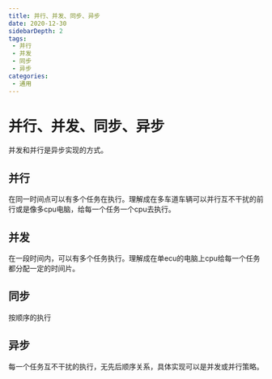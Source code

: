 ```yaml
---
title: 并行、并发、同步、异步
date: 2020-12-30
sidebarDepth: 2
tags:
 - 并行
 - 并发
 - 同步
 - 异步
categories:
 - 通用
---
```

# 并行、并发、同步、异步
并发和并行是异步实现的方式。
## 并行
在同一时间点可以有多个任务在执行。理解成在多车道车辆可以并行互不干扰的前行或是像多cpu电脑，给每一个任务一个cpu去执行。
## 并发
在一段时间内，可以有多个任务执行。理解成在单ecu的电脑上cpu给每一个任务都分配一定的时间片。
## 同步
按顺序的执行
## 异步
每一个任务互不干扰的执行，无先后顺序关系，具体实现可以是并发或并行策略。